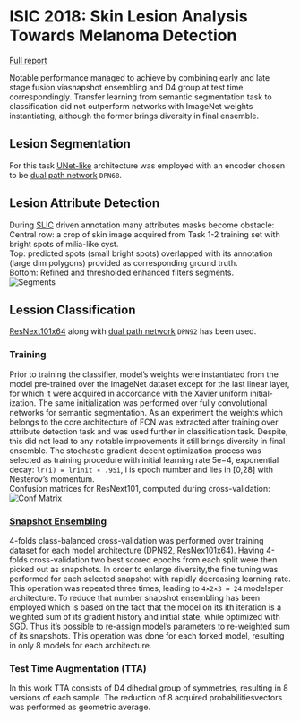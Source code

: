 # ISIC 2018: Skin Lesion Analysis Towards Melanoma Detection
[Full report](https://s3.amazonaws.com/covalic-prod-assetstore/3b/5c/3b5c3fc89d0a4709bf4ef8331e887261?response-content-disposition=inline%3B%20filename%3D%22isic-2018-journey%282%29.pdf%22&X-Amz-Algorithm=AWS4-HMAC-SHA256&X-Amz-Expires=3600&X-Amz-Credential=AKIAITHBL3CJMECU3C4A%2F20190224%2Fus-east-1%2Fs3%2Faws4_request&X-Amz-SignedHeaders=host&X-Amz-Date=20190224T163049Z&X-Amz-Signature=3a92eb692a1db1dccca7f20e7f1a25d8a0f6ef27c59c414d4be0d39302acd849)

 Notable performance managed to achieve by combining early and late stage fusion viasnapshot ensembling and D4 group at test time correspondingly. 
 Transfer learning from semantic segmentation task to classification did not outperform networks with ImageNet weights instantiating, 
 although the former brings diversity in final ensemble.
 
 ## Lesion Segmentation
 For this task [UNet-like](https://github.com/ternaus/TernausNet) architecture was employed with an encoder chosen to be [dual path network](https://arxiv.org/abs/1707.01629) `DPN68`.  
 
 ## Lesion Attribute Detection
 During [SLIC](http://www.kev-smith.com/papers/SLIC_Superpixels.pdf) driven annotation many attributes masks become obstacle:  
 Central row: a crop of skin image acquired from Task 1-2 training set with bright spots of milia-like cyst.  
 Top: predicted spots (small bright spots) overlapped with its annotation (large dim polygons) provided as corresponding ground truth.  
 Bottom: Refined and thresholded enhanced filters segments.  
 ![Segments](https://habrastorage.org/webt/qa/q5/co/qaq5coo99tjfkf3mj-lzarsdtna.png)
 
 ## Lession Classification
 [ResNext101x64](https://arxiv.org/abs/1611.05431) along with [dual path network](https://arxiv.org/abs/1707.01629) `DPN92` has been used.
 
 ### Training
 Prior to training the classifier, model’s weights were instantiated from the model pre-trained over the ImageNet dataset 
 except for the last linear layer, for which it were acquired in accordance with the Xavier uniform initial-ization. 
 The same initialization was performed over fully convolutional networks for semantic segmentation. 
 As an experiment the weights which belongs to the core architecture of FCN was extracted after training over attribute detection task 
 and was used further in classification task. Despite, this did not lead to any notable improvements it still brings diversity in final ensemble.
 The stochastic gradient decent optimization process was selected as training procedure with initial learning rate 5e−4, 
 exponential decay: `lr(i) = lrinit ∗ .95i`, i is epoch number and lies in [0,28] with Nesterov’s momentum.  
 Confusion matrices for ResNext101, computed during cross-validation:
 ![Conf Matrix](https://habrastorage.org/webt/lx/dg/er/lxdgerz7c-q4btiacdtvathq6po.png)
 
 ### [Snapshot Ensembling](https://arxiv.org/abs/1704.00109)
 4-folds class-balanced cross-validation was performed over training dataset for each model architecture (DPN92, ResNex101x64).
 Having 4-folds cross-validation two best scored epochs from each split were then picked out as snapshots. 
 In order to enlarge diversity,the fine tuning was performed for each selected snapshot with rapidly decreasing learning rate.
 This operation was repeated three times, leading to `4×2×3 = 24` modelsper architecture. 
 To reduce that number snapshot ensembling has been employed which is based on the fact that the model on its ith iteration 
 is a weighted sum of its gradient history and initial state, while optimized with SGD. Thus it’s possible to re-assign model’s 
 parameters to re-weighted sum of its snapshots. This operation was done for each forked model, resulting in only 8 models for each architecture.
 
 ### Test Time Augmentation (TTA)
 In this work TTA consists of D4 dihedral group of symmetries, resulting in 8 versions of each sample. 
 The reduction of 8 acquired probabilitiesvectors was performed as geometric average.
